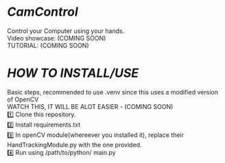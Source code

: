 # *CamControl*

Control your Computer using your hands.      
Video showcase: (COMING SOON)         
TUTORIAL: (COMING SOON)
# *HOW TO INSTALL/USE* 
Basic steps, recommended to use .venv since this uses a modified version of OpenCV        
WATCH THIS, IT WILL BE ALOT EASIER - (COMING SOON)           
1️⃣ Clone this repository.      
2️⃣ Install requirements.txt      
3️⃣ In openCV module(whereever you installed it), replace their HandTrackingModule.py with the one provided.      
4️⃣ Run using /path/to/python/ main.py        

